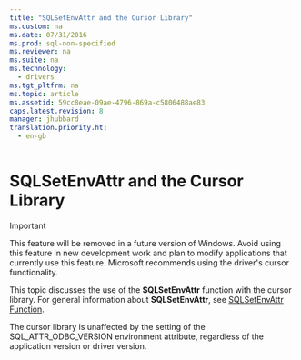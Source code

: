 ```yaml
---
title: "SQLSetEnvAttr and the Cursor Library"
ms.custom: na
ms.date: 07/31/2016
ms.prod: sql-non-specified
ms.reviewer: na
ms.suite: na
ms.technology: 
  - drivers
ms.tgt_pltfrm: na
ms.topic: article
ms.assetid: 59cc8eae-09ae-4796-869a-c5806488ae83
caps.latest.revision: 8
manager: jhubbard
translation.priority.ht: 
  - en-gb
---
```

# SQLSetEnvAttr and the Cursor Library
> [!IMPORTANT]  
>  This feature will be removed in a future version of Windows. Avoid using this feature in new development work and plan to modify applications that currently use this feature. Microsoft recommends using the driver's cursor functionality.  
  
 This topic discusses the use of the **SQLSetEnvAttr** function with the cursor library. For general information about **SQLSetEnvAttr**, see [SQLSetEnvAttr Function](../content/SQLSetEnvAttr-Function.md).  
  
 The cursor library is unaffected by the setting of the SQL_ATTR_ODBC_VERSION environment attribute, regardless of the application version or driver version.